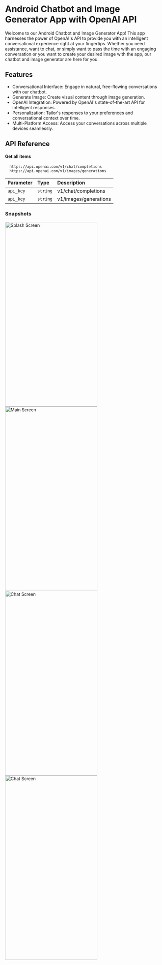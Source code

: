 
# Android Chatbot and Image Generator App with OpenAI API

Welcome to our Android Chatbot and Image Generator App! This app harnesses the power of OpenAI's API to provide you with an intelligent conversational experience right at your fingertips. Whether you need assistance, want to chat, or simply want to pass the time with an engaging conversation or you want to create your desired image with the app, our chatbot and image generator are here for you.


## Features
* Conversational Interface: Engage in natural, free-flowing conversations with our chatbot.
* Generate Image: Create visual content through image generation.
* OpenAI Integration: Powered by OpenAI's state-of-the-art API for intelligent responses.
* Personalization: Tailor's responses to your preferences and conversational context over time.
* Multi-Platform Access: Access your conversations across multiple devices seamlessly.
## API Reference

#### Get all items

```http
  https://api.openai.com/v1/chat/completions
  https://api.openai.com/v1/images/generations
```

| Parameter | Type     | Description                |
| :-------- | :------- | :------------------------- |
| `api_key` | `string` | v1/chat/completions
| `api_key` | `string` | v1/images/generations

### Snapshots


<img src="https://github.com/AkanshaTech/Android-ChatBot-ImageGenratorAPP/assets/158189086/4165543f-7a0d-4030-9cf8-bc163db03e25" alt="Splash Screen" width="300" height="600"/>   
<img src="https://github.com/AkanshaTech/Android-ChatBot-ImageGenratorAPP/assets/158189086/a28f918d-ef61-43b0-9048-8eb5fbd4efe8" alt="Main Screen" width="300" height="600"/>  
<img src="https://github.com/AkanshaTech/Android-ChatBot-ImageGenratorAPP/assets/158189086/b668c185-b873-4f98-a703-7e168d6e8573" alt="Chat Screen" width="300" height="600"/> 
<img src="https://github.com/AkanshaTech/Android-ChatBot-ImageGenratorAPP/assets/158189086/812483f2-4b61-44d4-8f52-87785b7dfdbb" alt="Chat Screen" width="300" height="600"/>   





